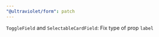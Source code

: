 ```yaml
---
"@ultraviolet/form": patch
---
```


`ToggleField` and `SelectableCardField`: Fix type of prop `label`
